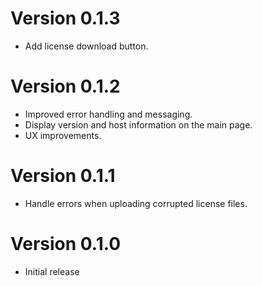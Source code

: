 # Version 0.1.3
- Add license download button.

# Version 0.1.2
- Improved error handling and messaging.
- Display version and host information on the main page.
- UX improvements.

# Version 0.1.1
- Handle errors when uploading corrupted license files.

# Version 0.1.0
- Initial release
